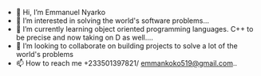 - 👋 Hi, I’m Emmanuel Nyarko 
- 👀 I’m interested in solving the world's software problems...
- 🌱 I’m currently learning object oriented programming languages. C++ to be precise and now taking on D as well....
- 💞️ I’m looking to collaborate on building projects to solve a lot of the world's problems 
- 📫 How to reach me +233501397821/ emmankoko519@gmail.com..

<!---
Emmankoko/Emmankoko is a ✨ special ✨ repository because its `README.md` (this file) appears on your GitHub profile.
You can click the Preview link to take a look at your changes.
--->
